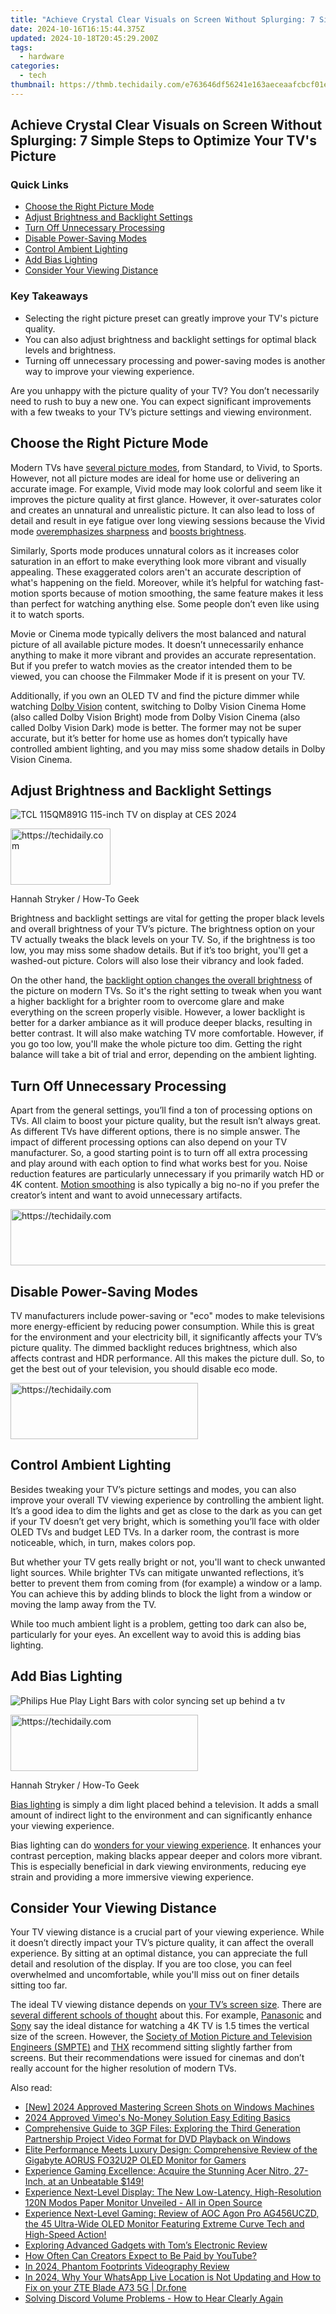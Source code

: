 ```yaml
---
title: "Achieve Crystal Clear Visuals on Screen Without Splurging: 7 Simple Steps to Optimize Your TV's Picture"
date: 2024-10-16T16:15:44.375Z
updated: 2024-10-18T20:45:29.200Z
tags:
  - hardware
categories:
  - tech
thumbnail: https://thmb.techidaily.com/e763646df56241e163aeceaafcbcf01e71b694cfa53e5f00bb7e352c2dad15fc.jpg
---
```


## Achieve Crystal Clear Visuals on Screen Without Splurging: 7 Simple Steps to Optimize Your TV's Picture

### Quick Links

* [Choose the Right Picture Mode](https://windows11.techidaily.com/accessing-the-internet-without-a-browser-post-setup/)
* [Adjust Brightness and Backlight Settings](https://win-amazing.techidaily.com/installing-the-latest-drivers-for-amd-radeon-hd-7870-on-windows-10-easy-guide/)
* [Turn Off Unnecessary Processing](https://extra-approaches.techidaily.com/optimize-your-video-conferencing-experience-with-zoom-and-win10-for-2024/)
* [Disable Power-Saving Modes](https://facebook-video-content.techidaily.com/the-modern-professionals-must-have-collect-these-8-innovations-now-for-2024/)
* [Control Ambient Lighting](https://visual-screen-recording.techidaily.com/new-in-2024-mastering-multi-platform-skype-group-formation/)
* [Add Bias Lighting](https://buynow-tips.techidaily.com/comprehensive-reveal-on-the-clearstream-2v-antenna-high-definition-clarity-in-a-not-so-attractive-housing/)
* [Consider Your Viewing Distance](https://desktop-recording.techidaily.com/new-in-2024-5-simple-steps-to-record-your-youtube-streams/)

### Key Takeaways

* Selecting the right picture preset can greatly improve your TV's picture quality.
* You can also adjust brightness and backlight settings for optimal black levels and brightness.
* Turning off unnecessary processing and power-saving modes is another way to improve your viewing experience.

 Are you unhappy with the picture quality of your TV? You don’t necessarily need to rush to buy a new one. You can expect significant improvements with a few tweaks to your TV’s picture settings and viewing environment.

##  Choose the Right Picture Mode

 Modern TVs have [several picture modes](https://article-helps.techidaily.com/dji-mavic-pro-review-a-new-era-of-aerial-photography-for-2024/), from Standard, to Vivid, to Sports. However, not all picture modes are ideal for home use or delivering an accurate image. For example, Vivid mode may look colorful and seem like it improves the picture quality at first glance. However, it over-saturates color and creates an unnatural and unrealistic picture. It can also lead to loss of detail and result in eye fatigue over long viewing sessions because the Vivid mode [overemphasizes sharpness](https://www.cnet.com/tech/home-entertainment/change-this-simple-setting-to-get-better-tv-picture-quality/) and [boosts brightness](https://www.cnet.com/tech/home-entertainment/do-your-eyes-hurt-after-watching-tv-heres-how-you-can-fix-that/).

 Similarly, Sports mode produces unnatural colors as it increases color saturation in an effort to make everything look more vibrant and visually appealing. These exaggerated colors aren't an accurate description of what's happening on the field. Moreover, while it’s helpful for watching fast-motion sports because of motion smoothing, the same feature makes it less than perfect for watching anything else. Some people don’t even like using it to watch sports.

 Movie or Cinema mode typically delivers the most balanced and natural picture of all available picture modes. It doesn’t unnecessarily enhance anything to make it more vibrant and provides an accurate representation. But if you prefer to watch movies as the creator intended them to be viewed, you can choose the Filmmaker Mode if it is present on your TV.

 Additionally, if you own an OLED TV and find the picture dimmer while watching [Dolby Vision](https://extra-hints.techidaily.com/best-drone-buddies-kids-most-enjoyed-toy-companions-for-2024/) content, switching to Dolby Vision Cinema Home (also called Dolby Vision Bright) mode from Dolby Vision Cinema (also called Dolby Vision Dark) mode is better. The former may not be super accurate, but it’s better for home use as homes don’t typically have controlled ambient lighting, and you may miss some shadow details in Dolby Vision Cinema.

##  Adjust Brightness and Backlight Settings

![TCL 115QM891G 115-inch TV on display at CES 2024](https://static1.howtogeekimages.com/wordpress/wp-content/uploads/2024/05/tcl-115qm891g-115-inch-tv-on-display-at-ces-2024-2.jpg) 

<!-- affiliate ads begin -->
<a href="https://aligracehair.sjv.io/c/5597632/2135352/19272" target="_top" id="2135352">
  <img src="//a.impactradius-go.com/display-ad/19272-2135352" border="0" alt="https://techidaily.com" width="160" height="90"/>
</a>
<img height="0" width="0" src="https://aligracehair.sjv.io/i/5597632/2135352/19272" style="position:absolute;visibility:hidden;" border="0" />
<!-- affiliate ads end -->

Hannah Stryker / How-To Geek

 Brightness and backlight settings are vital for getting the proper black levels and overall brightness of your TV’s picture. The brightness option on your TV actually tweaks the black levels on your TV. So, if the brightness is too low, you may miss some shadow details. But if it’s too bright, you'll get a washed-out picture. Colors will also lose their vibrancy and look faded.

 On the other hand, the [backlight option changes the overall brightness](https://fox-that.techidaily.com/unlocking-iphone-contact-problems-discover-3-effective-remedies/) of the picture on modern TVs. So it's the right setting to tweak when you want a higher backlight for a brighter room to overcome glare and make everything on the screen properly visible. However, a lower backlight is better for a darker ambiance as it will produce deeper blacks, resulting in better contrast. It will also make watching TV more comfortable. However, if you go too low, you'll make the whole picture too dim. Getting the right balance will take a bit of trial and error, depending on the ambient lighting.

##  Turn Off Unnecessary Processing

 Apart from the general settings, you’ll find a ton of processing options on TVs. All claim to boost your picture quality, but the result isn’t always great. As different TVs have different options, there is no simple answer. The impact of different processing options can also depend on your TV manufacturer. So, a good starting point is to turn off all extra processing and play around with each option to find what works best for you. Noise reduction features are particularly unnecessary if you primarily watch HD or 4K content. [Motion smoothing](https://screen-sharing-recording.techidaily.com/new-in-2024-secrets-of-the-pros-screening-your-switch-games/) is also typically a big no-no if you prefer the creator’s intent and want to avoid unnecessary artifacts.

<!-- affiliate ads begin -->
<a href="https://aligracehair.sjv.io/c/5597632/1934188/19272" target="_top" id="1934188">
  <img src="//a.impactradius-go.com/display-ad/19272-1934188" border="0" alt="https://techidaily.com" width="728" height="90"/>
</a>
<img height="0" width="0" src="https://aligracehair.sjv.io/i/5597632/1934188/19272" style="position:absolute;visibility:hidden;" border="0" />
<!-- affiliate ads end -->

##  Disable Power-Saving Modes

 TV manufacturers include power-saving or "eco" modes to make televisions more energy-efficient by reducing power consumption. While this is great for the environment and your electricity bill, it significantly affects your TV’s picture quality. The dimmed backlight reduces brightness, which also affects contrast and HDR performance. All this makes the picture dull. So, to get the best out of your television, you should disable eco mode.

<!-- affiliate ads begin -->
<a href="https://laganoo.pxf.io/c/5597632/1657395/16446" target="_top" id="1657395">
  <img src="//a.impactradius-go.com/display-ad/16446-1657395" border="0" alt="https://techidaily.com" width="300" height="90"/>
</a>
<img height="0" width="0" src="https://laganoo.pxf.io/i/5597632/1657395/16446" style="position:absolute;visibility:hidden;" border="0" />
<!-- affiliate ads end -->

##  Control Ambient Lighting

 Besides tweaking your TV’s picture settings and modes, you can also improve your overall TV viewing experience by controlling the ambient light. It’s a good idea to dim the lights and get as close to the dark as you can get if your TV doesn’t get very bright, which is something you’ll face with older OLED TVs and budget LED TVs. In a darker room, the contrast is more noticeable, which, in turn, makes colors pop.

 But whether your TV gets really bright or not, you'll want to check unwanted light sources. While brighter TVs can mitigate unwanted reflections, it’s better to prevent them from coming from (for example) a window or a lamp. You can achieve this by adding blinds to block the light from a window or moving the lamp away from the TV.

 While too much ambient light is a problem, getting too dark can also be, particularly for your eyes. An excellent way to avoid this is adding bias lighting.

##  Add Bias Lighting

![Philips Hue Play Light Bars with color syncing set up behind a tv](https://static1.howtogeekimages.com/wordpress/wp-content/uploads/2024/05/philips-hue-play-light-bars-with-color-syncing-set-up-behind-a-tv-7.jpg) 

<!-- affiliate ads begin -->
<a href="https://laganoo.pxf.io/c/5597632/1528700/16446" target="_top" id="1528700">
  <img src="//a.impactradius-go.com/display-ad/16446-1528700" border="0" alt="https://techidaily.com" width="300" height="90"/>
</a>
<img height="0" width="0" src="https://laganoo.pxf.io/i/5597632/1528700/16446" style="position:absolute;visibility:hidden;" border="0" />
<!-- affiliate ads end -->

Hannah Stryker / How-To Geek

[Bias lighting](https://article-tips.techidaily.com/new-2024-approved-winning-strategies-elevating-win11-zoom-experience/) is simply a dim light placed behind a television. It adds a small amount of indirect light to the environment and can significantly enhance your viewing experience.

 Bias lighting can do [wonders for your viewing experience](https://extra-lessons.techidaily.com/updated-crafting-your-unique-look-in-windows-photos-app-with-music-and-filter-choices/). It enhances your contrast perception, making blacks appear deeper and colors more vibrant. This is especially beneficial in dark viewing environments, reducing eye strain and providing a more immersive viewing experience.

##  Consider Your Viewing Distance

 Your TV viewing distance is a crucial part of your viewing experience. While it doesn’t directly impact your TV’s picture quality, it can affect the overall experience. By sitting at an optimal distance, you can appreciate the full detail and resolution of the display. If you are too close, you can feel overwhelmed and uncomfortable, while you'll miss out on finer details sitting too far.

 The ideal TV viewing distance depends on [your TV’s screen size](https://twitter-clips.techidaily.com/updated-hot-and-heated-tweets-the-fresh-face-of-media/). There are [several different schools of thought](https://android-location-track.techidaily.com/in-2024-top-5-car-locator-apps-for-samsung-galaxy-a05s-drfone-by-drfone-virtual-android/) about this. For example, [Panasonic](https://www.panasonic.com/my/consumer/home-entertainment/televisions-learn/viera-televisions/best-screen-size.html) and [Sony](https://www.sony.com/electronics/support/articles/00008601) say the ideal distance for watching a 4K TV is 1.5 times the vertical size of the screen. However, the [Society of Motion Picture and Television Engineers (SMPTE)](https://www.smpte.org) and [THX](https://www.thx.com/) recommend sitting slightly farther from screens. But their recommendations were issued for cinemas and don’t really account for the higher resolution of modern TVs.

<ins class="adsbygoogle"
     style="display:block"
     data-ad-format="autorelaxed"
     data-ad-client="ca-pub-7571918770474297"
     data-ad-slot="1223367746"></ins>

<ins class="adsbygoogle"
     style="display:block"
     data-ad-client="ca-pub-7571918770474297"
     data-ad-slot="8358498916"
     data-ad-format="auto"
     data-full-width-responsive="true"></ins>

<span class="atpl-alsoreadstyle">Also read:</span>
<div><ul>
<li><a href="https://screen-mirroring-recording.techidaily.com/new-2024-approved-mastering-screen-shots-on-windows-machines/"><u>[New] 2024 Approved Mastering Screen Shots on Windows Machines</u></a></li>
<li><a href="https://vimeo-videos.techidaily.com/2024-approved-vimeos-no-money-solution-easy-editing-basics/"><u>2024 Approved Vimeo's No-Money Solution Easy Editing Basics</u></a></li>
<li><a href="https://some-approaches.techidaily.com/comprehensive-guide-to-3gp-files-exploring-the-third-generation-partnership-project-video-format-for-dvd-playback-on-windows/"><u>Comprehensive Guide to 3GP Files: Exploring the Third Generation Partnership Project Video Format for DVD Playback on Windows</u></a></li>
<li><a href="https://hardware-help.techidaily.com/elite-performance-meets-luxury-design-comprehensive-review-of-the-gigabyte-aorus-fo32u2p-oled-monitor-for-gamers/"><u>Elite Performance Meets Luxury Design: Comprehensive Review of the Gigabyte AORUS FO32U2P OLED Monitor for Gamers</u></a></li>
<li><a href="https://hardware-help.techidaily.com/experience-gaming-excellence-acquire-the-stunning-acer-nitro-27-inch-at-an-unbeatable-149/"><u>Experience Gaming Excellence: Acquire the Stunning Acer Nitro, 27-Inch, at an Unbeatable $149!</u></a></li>
<li><a href="https://hardware-help.techidaily.com/experience-next-level-display-the-new-low-latency-high-resolution-120n-modos-paper-monitor-unveiled-all-in-open-source/"><u>Experience Next-Level Display: The New Low-Latency, High-Resolution 120N Modos Paper Monitor Unveiled - All in Open Source</u></a></li>
<li><a href="https://hardware-help.techidaily.com/experience-next-level-gaming-review-of-aoc-agon-pro-ag456uczd-the-45-ultra-wide-oled-monitor-featuring-extreme-curve-tech-and-high-speed-action/"><u>Experience Next-Level Gaming: Review of AOC Agon Pro AG456UCZD, the 45 Ultra-Wide OLED Monitor Featuring Extreme Curve Tech and High-Speed Action!</u></a></li>
<li><a href="https://hardware-help.techidaily.com/exploring-advanced-gadgets-with-toms-electronic-review/"><u>Exploring Advanced Gadgets with Tom’s Electronic Review</u></a></li>
<li><a href="https://youtube-clips.techidaily.com/how-often-can-creators-expect-to-be-paid-by-youtube/"><u>How Often Can Creators Expect to Be Paid by YouTube?</u></a></li>
<li><a href="https://article-posts.techidaily.com/in-2024-phantom-footprints-videography-review/"><u>In 2024, Phantom Footprints Videography Review</u></a></li>
<li><a href="https://review-topics.techidaily.com/in-2024-why-your-whatsapp-live-location-is-not-updating-and-how-to-fix-on-your-zte-blade-a73-5g-drfone-by-drfone-virtual-android/"><u>In 2024, Why Your WhatsApp Live Location is Not Updating and How to Fix on your ZTE Blade A73 5G | Dr.fone</u></a></li>
<li><a href="https://sound-issues.techidaily.com/solving-discord-volume-problems-how-to-hear-clearly-again/"><u>Solving Discord Volume Problems - How to Hear Clearly Again</u></a></li>
</ul></div>

